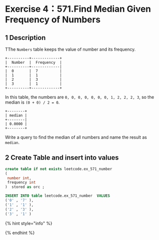 # Exercise 4：571.Find Median Given Frequency of Numbers

## 1 Description

TThe `Numbers` table keeps the value of number and its frequency.

```
+----------+-------------+
|  Number  |  Frequency  |
+----------+-------------|
|  0       |  7          |
|  1       |  1          |
|  2       |  3          |
|  3       |  1          |
+----------+-------------+
```

In this table, the numbers are `0, 0, 0, 0, 0, 0, 0, 1, 2, 2, 2, 3`, so the median is `(0 + 0) / 2 = 0`.

```
+--------+
| median |
+--------|
| 0.0000 |
+--------+
```

Write a query to find the median of all numbers and name the result as `median`.

## 2 Create Table and insert into values

```sql
create table if not exists leetcode.ex_571_number
(
 number int, 
 frequency int
)  stored as orc ;

INSERT INTO table leetcode.ex_571_number  VALUES
('0' , '7' ),
('1' , '1' ),
('2' , '3' ),
('3' , '1' )

```

{% hint style="info" %}

{% endhint %}

